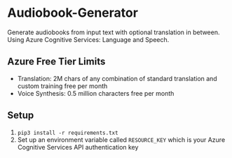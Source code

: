 # Audiobook-Generator
Generate audiobooks from input text with optional translation in between. Using Azure Cognitive Services: Language and Speech.

## Azure Free Tier Limits

* Translation: 2M chars of any combination of standard translation and custom training free per month
* Voice Synthesis: 0.5 million characters free per month

## Setup

1. `pip3 install -r requirements.txt`
2. Set up an environment variable called `RESOURCE_KEY` which is your Azure Cognitive Services API authentication key
